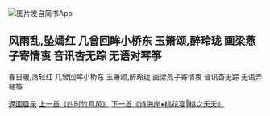 ![图片发自简书App](http://upload-images.jianshu.io/upload_images/1691484-3a2c3c81de159968.jpg?imageMogr2/auto-orient/strip%7CimageView2/2/w/1080/q/50)

风雨乱,坠嫣红
几曾回眸小桥东
玉箫颂,醉玲珑
画梁燕子寄情衷
音讯杳无踪
无语对琴筝
---------
春日暖,落轻红
几曾回眸小桥东
玉箫颂,醉玲珑
画梁燕子寄情衷
音讯杳无踪
无语弄琴筝

[返回目录](https://www.jianshu.com/p/f13b34acd5f9)
[上一首《四时竹月风》](https://www.jianshu.com/p/873d069b5354)
[下一首《诗海岸•桃花宴‖桃之夭夭》](https://www.jianshu.com/p/c3d0c7bed3d7)
